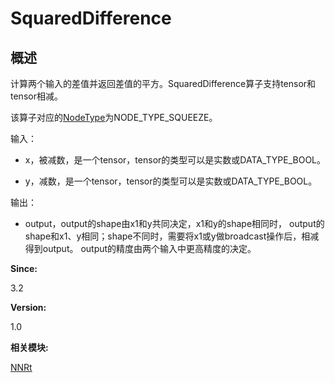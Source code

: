 # SquaredDifference


## 概述

计算两个输入的差值并返回差值的平方。SquaredDifference算子支持tensor和tensor相减。

该算子对应的[NodeType](_n_n_rt.md#nodetype)为NODE_TYPE_SQUEEZE。

输入：

- x，被减数，是一个tensor，tensor的类型可以是实数或DATA_TYPE_BOOL。

- y，减数，是一个tensor，tensor的类型可以是实数或DATA_TYPE_BOOL。

输出：

- output，output的shape由x1和y共同决定，x1和y的shape相同时， output的shape和x1、y相同；shape不同时，需要将x1或y做broadcast操作后，相减得到output。 output的精度由两个输入中更高精度的决定。

**Since:**

3.2

**Version:**

1.0

**相关模块:**

[NNRt](_n_n_rt.md)
